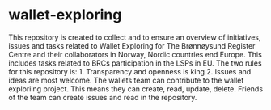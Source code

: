 # wallet-exploring
This repository is created to collect and to ensure an overview of initiatives, issues and tasks related to Wallet Exploring for The Brønnøysund Register Centre and their collaborators in Norway, Nordic countries end Europe. This includes tasks related to BRCs participation in the LSPs in EU. The two rules for this repository is: 1. Transparency and openness is king 2. Issues and ideas are most welcome.
The wallets team can contribute to the wallet exploriing project. This means they can create, read, update, delete. Friends of the team can create issues and read in the repository.
